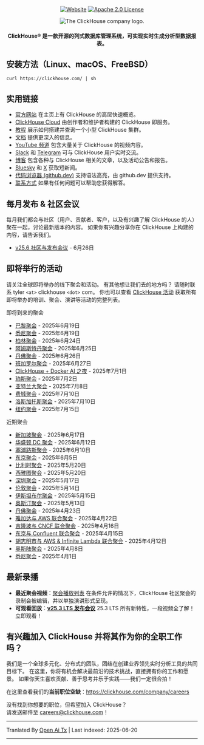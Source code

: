 <div align=center>

[![Website](https://img.shields.io/website?up_message=AVAILABLE&down_message=DOWN&url=https%3A%2F%2Fclickhouse.com&style=for-the-badge)](https://clickhouse.com)
[![Apache 2.0 License](https://img.shields.io/badge/license-Apache%202.0-blueviolet?style=for-the-badge)](https://www.apache.org/licenses/LICENSE-2.0)

<picture align=center>
    <source media="(prefers-color-scheme: dark)" srcset="https://github.com/ClickHouse/clickhouse-docs/assets/9611008/4ef9c104-2d3f-4646-b186-507358d2fe28">
    <source media="(prefers-color-scheme: light)" srcset="https://github.com/ClickHouse/clickhouse-docs/assets/9611008/b001dc7b-5a45-4dcd-9275-e03beb7f9177">
    <img alt="The ClickHouse company logo." src="https://github.com/ClickHouse/clickhouse-docs/assets/9611008/b001dc7b-5a45-4dcd-9275-e03beb7f9177">
</picture>

<h4>ClickHouse® 是一款开源的列式数据库管理系统，可实现实时生成分析型数据报表。</h4>

</div>

## 安装方法（Linux、macOS、FreeBSD）

```
curl https://clickhouse.com/ | sh
```

## 实用链接

* [官方网站](https://clickhouse.com/) 在主页上有 ClickHouse 的高层快速概览。
* [ClickHouse Cloud](https://clickhouse.cloud) 由创作者和维护者构建的 ClickHouse 即服务。
* [教程](https://clickhouse.com/docs/getting_started/tutorial/) 展示如何搭建并查询一个小型 ClickHouse 集群。
* [文档](https://clickhouse.com/docs/) 提供更深入的信息。
* [YouTube 频道](https://www.youtube.com/c/ClickHouseDB) 包含大量关于 ClickHouse 的视频内容。
* [Slack](https://clickhouse.com/slack) 和 [Telegram](https://telegram.me/clickhouse_en) 可与 ClickHouse 用户实时交流。
* [博客](https://clickhouse.com/blog/) 包含各种与 ClickHouse 相关的文章，以及活动公告和报告。
* [Bluesky](https://bsky.app/profile/clickhouse.com) 和 [X](https://x.com/ClickHouseDB) 获取短新闻。
* [代码浏览器 (github.dev)](https://github.dev/ClickHouse/ClickHouse) 支持语法高亮，由 github.dev 提供支持。
* [联系方式](https://clickhouse.com/company/contact) 如果有任何问题可以帮助您获得解答。

## 每月发布 & 社区会议

每月我们都会与社区（用户、贡献者、客户，以及有兴趣了解 ClickHouse 的人）聚在一起，讨论最新版本的内容。
如果你有兴趣分享你在 ClickHouse 上构建的内容，请告诉我们。

* [v25.6 社区与发布会议](https://clickhouse.com/company/events/v25-6-community-release-call) - 6月26日

## 即将举行的活动

请关注全球即将举办的线下聚会和活动。
有其他想让我们去的地方吗？
请随时联系 tyler `<at>` clickhouse `<dot>` com。
你也可以查看 [ClickHouse 活动](https://clickhouse.com/company/news-events) 获取所有即将举办的培训、聚会、演讲等活动的完整列表。

即将到来的聚会
* [巴黎聚会](https://www.meetup.com/clickhouse-france-user-group/events/308053030/) - 2025年6月19日
* [悉尼聚会](https://www.meetup.com/clickhouse-australia-user-group/events/308248552/) - 2025年6月19日
* [柏林聚会](https://www.meetup.com/clickhouse-berlin-user-group/events/307866586/) - 2025年6月24日
* [阿姆斯特丹聚会](https://www.meetup.com/clickhouse-netherlands-user-group/events/308053051/) - 2025年6月25日
* [丹佛聚会](https://lu.ma/j7qm8o6i) - 2025年6月26日
* [班加罗尔聚会](https://www.meetup.com/clickhouse-bangalore-user-group/events/308323519/) - 2025年6月27日
* [ClickHouse + Docker AI 之夜](https://lu.ma/g9nhgnlh) - 2025年7月1日
* [珀斯聚会](https://www.meetup.com/clickhouse-perth-user-group/events/308421971/) - 2025年7月2日
* [亚特兰大聚会](https://www.meetup.com/clickhouse-atlanta-meetup-group/events/307627590/) - 2025年7月8日
* [费城聚会](https://www.meetup.com/clickhouse-philadelphia-user-group/events/308333554/) - 2025年7月10日
* [洛斯加托斯聚会](https://www.meetup.com/clickhouse-silicon-valley-meetup-group/events/308546075) - 2025年7月10日
* [纽约聚会](https://www.meetup.com/clickhouse-new-york-user-group/events/307627675/) - 2025年7月15日

近期聚会
* [新加坡聚会](https://www.meetup.com/clickhouse-cyprus-user-group/events/307819236) - 2025年6月17日
* [华盛顿 DC 聚会](https://www.meetup.com/clickhouse-dc-user-group/events/307622954/) - 2025年6月12日
* [塞浦路斯聚会](https://www.meetup.com/clickhouse-cyprus-user-group/events/307819236) - 2025年6月10日
* [东京聚会](https://www.meetup.com/clickhouse-tokyo-user-group/events/307689645/) - 2025年6月5日
* [比利时聚会](https://www.meetup.com/clickhouse-belgium-user-group/events/307818346/) - 2025年5月20日
* [西雅图聚会](https://www.meetup.com/clickhouse-seattle-user-group/events/307622716/) - 2025年5月20日
* [深圳聚会](https://www.huodongxing.com/event/7803892350511) - 2025年5月17日
* [伦敦聚会](https://www.meetup.com/clickhouse-london-user-group/events/306047172/) - 2025年5月14日
* [伊斯坦布尔聚会](https://www.meetup.com/clickhouse-turkiye-meetup-group/events/306978337/) - 2025年5月15日
* [奥斯汀聚会](https://www.meetup.com/clickhouse-austin-user-group/events/307289908) - 2025年5月13日
* [丹佛聚会](https://www.meetup.com/clickhouse-denver-user-group/events/306934991/) - 2025年4月23日
* [雅加达与 AWS 联合聚会](https://www.meetup.com/clickhouse-indonesia-user-group/events/306973747/) - 2025年4月22日
* [吉隆坡与 CNCF 联合聚会](https://www.meetup.com/clickhouse-malaysia-meetup-group/events/306697678/) - 2025年4月16日
* [东京与 Confluent 联合聚会](https://www.meetup.com/clickhouse-tokyo-user-group/events/306832118/) - 2025年4月15日
* [胡志明市与 AWS & Infinite Lambda 联合聚会](https://www.meetup.com/clickhouse-vietnam-meetup-group/events/306810105/) - 2025年4月12日
* [奥斯陆聚会](https://www.meetup.com/open-source-real-time-data-warehouse-real-time-analytics/events/306414327/) - 2025年4月8日
* [悉尼聚会](https://www.meetup.com/clickhouse-australia-user-group/events/306549810/) - 2025年4月1日

## 最新录播

* **最近聚会视频**：[聚会播放列表](https://www.youtube.com/playlist?list=PL0Z2YDlm0b3iNDUzpY1S3L_iV4nARda_U) 在条件允许的情况下，ClickHouse 社区聚会的录制会被编辑，并以单独演讲形式呈现。
* **可观看回放**：[**v25.3 LTS 发布会议**](https://www.youtube.com/watch?v=iCKEzp0_Z2Q) 25.3 LTS 所有新特性，一段视频全了解！立即观看！

 ## 有兴趣加入 ClickHouse 并将其作为你的全职工作吗？

我们是一个全球多元化、分布式的团队，团结在创建业界领先实时分析工具的共同目标下。
在这里，你将有机会解决最前沿的技术挑战，直接拥有你的工作和愿景。
如果你天生喜欢贡献、善于思考并乐于实践——我们一定很合拍！

在这里查看我们的**当前职位空缺**：https://clickhouse.com/company/careers

没有找到你想要的职位，但希望加入 ClickHouse？  
请发送邮件至 careers@clickhouse.com！

---

Tranlated By [Open Ai Tx](https://github.com/OpenAiTx/OpenAiTx) | Last indexed: 2025-06-20

---